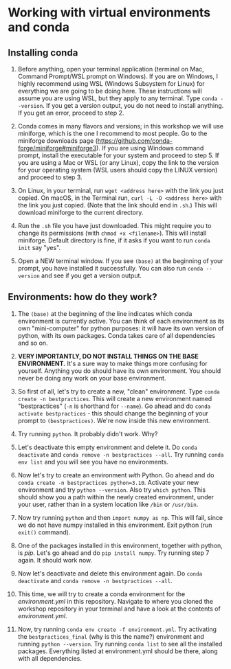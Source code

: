 # Working with virtual environments and conda

## Installing conda

1. Before anything, open your terminal application (terminal on Mac, Command
Prompt/WSL prompt on Windows). If you are on Windows, I highly recommend using WSL (Windows Subsystem for Linux) for everything
    we are going to be doing here. These instructions will assume you are using WSL, but they apply to any terminal. Type `conda --version`. If you get a version output, you do not need to install anything. If you get an error, proceed to step 2.

2.  Conda comes in many flavors and versions; in this workshop we will use miniforge, which is the one I recommend to most people. Go to the miniforge downloads page
    (<https://github.com/conda-forge/miniforge#miniforge3>). If you are using Windows command prompt, install the executable for your system and proceed to step 5. If you are using a Mac or WSL (or any Linux), copy the link to the version for your operating system (WSL users should copy the LINUX version) and proceed to step 3.

3.  On Linux, in your terminal, run `wget <address here>` with the link you just copied. 
    On macOS, in the Terminal run, `curl -L -O <address here>` with the link you just copied.
    (Note that the link should end in `.sh`.) This will download miniforge to the current directory.

4.  Run the `.sh` file you have just downloaded. This might require
    you to change its permissions (with `chmod +x <filename>`). This
    will install miniforge. Default directory is fine, if it asks if you
    want to run `conda init` say "yes".

5.  Open a NEW terminal window. If you see `(base)` at the beginning of
    your prompt, you have installed it successfully. You can also run `conda --version` and see if you get a version output.

## Environments: how do they work?

1.  The `(base)` at the beginning of the line indicates which conda
    environment is currently active. You can think of each environment
    as its own "mini-computer" for python purposes: it will have its own
    version of python, with its own packages. Conda takes care of all
    dependencies and so on.

2.  **VERY IMPORTANTLY, DO NOT INSTALL THINGS ON THE BASE ENVIRONMENT.**
    It's a sure way to make things more confusing for yourself. Anything
    you do should have its own environment. You should never be doing
    any work on your base environment.

3.  So first of all, let's try to create a new, "clean" environment.
    Type `conda create -n bestpractices`. This will create a new
    environment named "bestpractices" (`-n` is shorthand for `--name`).
    Go ahead and do `conda activate bestpractices` - this should change
    the beginning of your prompt to `(bestpractices)`. We're now inside
    this new environment.

4.  Try running `python`. It probably didn't work. Why?

5.  Let's deactivate this empty environment and delete it. Do `conda
    deactivate` and `conda remove -n bestpractices --all`. Try running
    `conda env list` and you will see you have no environments.

6.  Now let's try to create an environment *with* Python. Go ahead and
    do `conda create -n bestpractices python=3.10`. Activate your new
    environment and try `python --version`. Also try `which python`.
    This should show you a path within the newly created environment,
    under your user, rather than in a system location like
    `/bin` or `/usr/bin`.

7.  Now try running `python` and then `import numpy as np`. This
    will fail, since we do not have numpy installed in this environment.
    Exit python (run `exit()` command).

8.  One of the packages installed in this environment, together with
    python, is *pip*. Let's go ahead and do `pip install numpy`. Try
    running step 7 again. It should work now.

9.  Now let's deactivate and delete this environment again. Do 
    `conda deactivate` and `conda remove -n bestpractices --all`.

10. This time, we will try to create a conda environment for the
    *environment.yml* in this repository. Navigate to where you cloned
    the workshop repository in your terminal and have a look at the
    contents of *environment.yml*. 

11. Now, try running `conda env create -f environment.yml`. Try
    activating the `bestpractices_final` (why is this the name?) environment and running 
    `python --version`. Try running `conda list` to see all the installed 
    packages. Everything listed at environment.yml should be there, along with all
    dependencies. 
